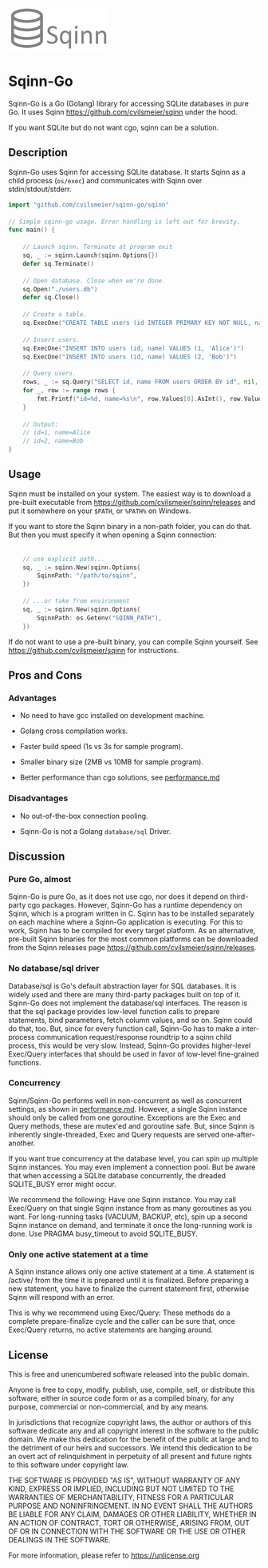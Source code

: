 
![Sqinn](logo-200.png "Sqinn")


Sqinn-Go
==============================================================================

Sqinn-Go is a Go (Golang) library for accessing SQLite databases in pure Go.
It uses Sqinn <https://github.com/cvilsmeier/sqinn> under the hood.

If you want SQLite but do not want cgo, sqinn can be a solution.

Description
------------------------------------------------------------------------------

Sqinn-Go uses Sqinn for accessing SQLite database. It starts Sqinn as a child
process (`os/exec`) and communicates with Sqinn over stdin/stdout/stderr.

```go
import "github.com/cvilsmeier/sqinn-go/sqinn"

// Simple sqinn-go usage. Error handling is left out for brevity.
func main() {
	
	// Launch sqinn. Terminate at program exit
	sq, _ := sqinn.Launch(sqinn.Options{})
	defer sq.Terminate()

	// Open database. Close when we're done.
	sq.Open("./users.db")
	defer sq.Close()

	// Create a table.
	sq.ExecOne("CREATE TABLE users (id INTEGER PRIMARY KEY NOT NULL, name VARCHAR)")

	// Insert users.
	sq.ExecOne("INSERT INTO users (id, name) VALUES (1, 'Alice')")
	sq.ExecOne("INSERT INTO users (id, name) VALUES (2, 'Bob')")

	// Query users.
	rows, _ := sq.Query("SELECT id, name FROM users ORDER BY id", nil, []byte{sqinn.ValInt, sqinn.ValText})
	for _, row := range rows {
		fmt.Printf("id=%d, name=%s\n", row.Values[0].AsInt(), row.Values[1].AsString())
	}

	// Output:
	// id=1, name=Alice
	// id=2, name=Bob
}
```


Usage
------------------------------------------------------------------------------

Sqinn must be installed on your system. The easiest way is to download a
pre-built executable from <https://github.com/cvilsmeier/sqinn/releases> and
put it somewhere on your `$PATH`, or `%PATH%` on Windows.

If you want to store the Sqinn binary in a non-path folder, you can do that.
But then you must specify it when opening a Sqinn connection:

```go

    // use explicit path...
    sq, _ := sqinn.New(sqinn.Options{
        SqinnPath: "/path/to/sqinn",
    })

    // ...or take from environment
    sq, _ := sqinn.New(sqinn.Options{
        SqinnPath: os.Getenv("SQINN_PATH"),
    })

```

If do not want to use a pre-built binary, you can compile Sqinn yourself. See
<https://github.com/cvilsmeier/sqinn> for instructions.


Pros and Cons
------------------------------------------------------------------------------

### Advantages

- No need to have gcc installed on development machine.

- Golang cross compilation works.

- Faster build speed (1s vs 3s for sample program).

- Smaller binary size (2MB vs 10MB for sample program).

- Better performance than cgo solutions, see [performance.md](performance.md)


### Disadvantages

- No out-of-the-box connection pooling.

- Sqinn-Go is not a Golang `database/sql` Driver.


Discussion
------------------------------------------------------------------------------

### Pure Go, almost

Sqinn-Go is pure Go, as it does not use cgo, nor does it depend on third-party
cgo packages. However, Sqinn-Go has a runtime dependency on Sqinn, which is a
program written in C. Sqinn has to be installed separately on each machine
where a Sqinn-Go application is executing. For this to work, Sqinn has to be
compiled for every target platform. As an alternative, pre-built Sqinn binaries
for the most common platforms can be downloaded from the Sqinn releases page
<https://github.com/cvilsmeier/sqinn/releases>.


### No database/sql driver

Database/sql is Go's default abstraction layer for SQL databases. It is widely
used and there are many third-party packages built on top of it. Sqinn-Go does
not implement the database/sql interfaces. The reason is that the sql package
provides low-level function calls to prepare statements, bind parameters, fetch
column values, and so on. Sqinn could do that, too. But, since for every
function call, Sqinn-Go has to make a inter-process communication
request/response roundtrip to a sqinn child process, this would be very slow.
Instead, Sqinn-Go provides higher-level Exec/Query interfaces that should be
used in favor of low-level fine-grained functions.


### Concurrency

Sqinn/Sqinn-Go performs well in non-concurrent as well as concurrent settings,
as shown in [performance.md](performance.md). However, a single Sqinn instance
should only be called from one goroutine. Exceptions are the Exec and Query
methods, these are mutex'ed and goroutine safe. But, since Sqinn is inherently
single-threaded, Exec and Query requests are served one-after-another.

If you want true concurrency at the database level, you can spin up multiple
Sqinn instances. You may even implement a connection pool. But be aware that
when accessing a SQLite database concurrently, the dreaded SQLITE_BUSY error
might occur.

We recommend the following: Have one Sqinn instance. You may call Exec/Query on
that single Sqinn instance from as many goroutines as you want.  For
long-running tasks (VACUUM, BACKUP, etc), spin up a second Sqinn instance on
demand, and terminate it once the long-running work is done. Use PRAGMA
busy_timeout to avoid SQLITE_BUSY.


### Only one active statement at a time

A Sqinn instance allows only one active statement at a time. A statement is
/active/ from the time it is prepared until it is finalized.  Before preparing
a new statement, you have to finalize the current statement first, otherwise
Sqinn will respond with an error.

This is why we recommend using Exec/Query: These methods do a complete
prepare-finalize cycle and the caller can be sure that, once Exec/Query
returns, no active statements are hanging around.



License
------------------------------------------------------------------------------

This is free and unencumbered software released into the public domain.

Anyone is free to copy, modify, publish, use, compile, sell, or distribute this
software, either in source code form or as a compiled binary, for any purpose,
commercial or non-commercial, and by any means.

In jurisdictions that recognize copyright laws, the author or authors of this
software dedicate any and all copyright interest in the software to the public
domain. We make this dedication for the benefit of the public at large and to
the detriment of our heirs and successors. We intend this dedication to be an
overt act of relinquishment in perpetuity of all present and future rights to
this software under copyright law.

THE SOFTWARE IS PROVIDED "AS IS", WITHOUT WARRANTY OF ANY KIND, EXPRESS OR
IMPLIED, INCLUDING BUT NOT LIMITED TO THE WARRANTIES OF MERCHANTABILITY,
FITNESS FOR A PARTICULAR PURPOSE AND NONINFRINGEMENT.  IN NO EVENT SHALL THE
AUTHORS BE LIABLE FOR ANY CLAIM, DAMAGES OR OTHER LIABILITY, WHETHER IN AN
ACTION OF CONTRACT, TORT OR OTHERWISE, ARISING FROM, OUT OF OR IN CONNECTION
WITH THE SOFTWARE OR THE USE OR OTHER DEALINGS IN THE SOFTWARE.

For more information, please refer to <https://unlicense.org>

